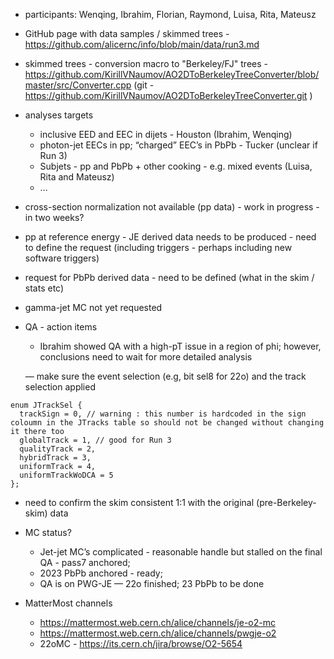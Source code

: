- participants: Wenqing, Ibrahim, Florian, Raymond, Luisa, Rita, Mateusz

- GitHub page with data samples / skimmed trees - https://github.com/alicernc/info/blob/main/data/run3.md 

- skimmed trees - conversion macro to "Berkeley/FJ" trees - https://github.com/KirillVNaumov/AO2DToBerkeleyTreeConverter/blob/master/src/Converter.cpp  (git - https://github.com/KirillVNaumov/AO2DToBerkeleyTreeConverter.git )

- analyses targets
  - inclusive EED and EEC in dijets - Houston (Ibrahim, Wenqing)
  - photon-jet EECs in pp; “charged” EEC’s in PbPb - Tucker (unclear if Run 3)
  - Subjets - pp and PbPb + other cooking - e.g. mixed events (Luisa, Rita and Mateusz)
  - …

- cross-section normalization not available (pp data) - work in progress - in two weeks?

- pp at reference energy - JE derived data needs to be produced - need to define the request (including triggers - perhaps including new software triggers)

- request for PbPb derived data - need to be defined (what in the skim / stats etc)

- gamma-jet MC not yet requested

- QA - action items
  - Ibrahim showed QA with a high-pT issue in a region of phi; however, conclusions need to wait for more detailed analysis

  — make sure the event selection (e.g, bit sel8 for 22o) and the track selection applied

```
enum JTrackSel {
  trackSign = 0, // warning : this number is hardcoded in the sign coloumn in the JTracks table so should not be changed without changing it there too
  globalTrack = 1, // good for Run 3
  qualityTrack = 2,
  hybridTrack = 3,
  uniformTrack = 4,
  uniformTrackWoDCA = 5
};
```

  - need to confirm the skim consistent 1:1 with the original (pre-Berkeley-skim) data

- MC status?
  - Jet-jet MC’s complicated - reasonable handle but stalled on the final QA - pass7 anchored; 
  - 2023 PbPb anchored - ready;
  - QA is on PWG-JE — 22o finished; 23 PbPb to be done

- MatterMost channels
  - https://mattermost.web.cern.ch/alice/channels/je-o2-mc
  - https://mattermost.web.cern.ch/alice/channels/pwgje-o2 
  - 22oMC - https://its.cern.ch/jira/browse/O2-5654 
